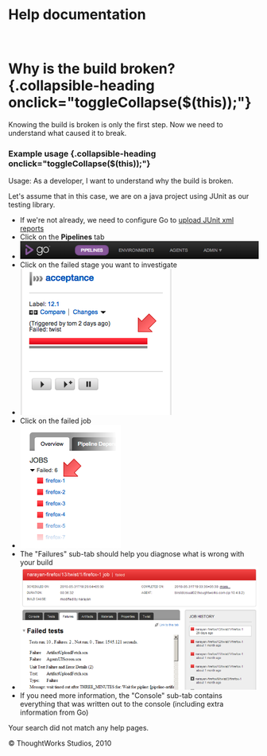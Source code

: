 Help documentation
==================

 

Why is the build broken? {.collapsible-heading onclick="toggleCollapse($(this));"}
========================

Knowing the build is broken is only the first step. Now we need to
understand what caused it to break.

### Example usage {.collapsible-heading onclick="toggleCollapse($(this));"}

Usage: As a developer, I want to understand why the build is broken.

Let's assume that in this case, we are on a java project using JUnit as
our testing library.

-   If we're not already, we need to configure Go to [upload JUnit xml
    reports](dev_upload_test_report.html)
-   Click on the **Pipelines** tab
-   ![](../resources/images/cruise/topnav_pipelines.png)
-   Click on the failed stage you want to investigate
-   ![](../resources/images/cruise/dev/why_build_broke/click_on_stage.png)
-   Click on the failed job
-   ![](../resources/images/cruise/dev/why_build_broke/7_click_failed_job.png)
-   The "Failures" sub-tab should help you diagnose what is wrong with
    your build
-   ![](../resources/images/cruise/dev/why_build_broke/8_failures_tab.png)
-   If you need more information, the "Console" sub-tab contains
    everything that was written out to the console (including extra
    information from Go)

Your search did not match any help pages.



© ThoughtWorks Studios, 2010

